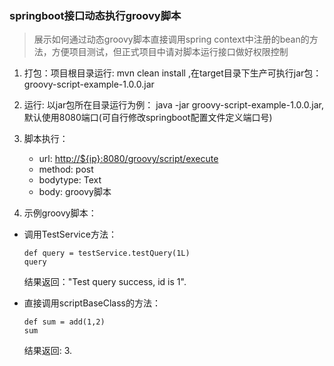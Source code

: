### springboot接口动态执行groovy脚本

> 展示如何通过动态groovy脚本直接调用spring context中注册的bean的方法，方便项目测试，但正式项目中请对脚本运行接口做好权限控制

1. 打包：项目根目录运行: mvn clean install ,在target目录下生产可执行jar包：groovy-script-example-1.0.0.jar
2. 运行: 以jar包所在目录运行为例： java -jar groovy-script-example-1.0.0.jar, 默认使用8080端口(可自行修改springboot配置文件定义端口号)
3. 脚本执行：
    + url: [http://${ip}:8080/groovy/script/execute](http://localhost:8080/groovy/script/execute)
    + method: post
    + bodytype: Text
    + body: groovy脚本

4. 示例groovy脚本：

+ 调用TestService方法：

    ```
    def query = testService.testQuery(1L)
    query
    ```
    结果返回："Test query success, id is 1".


+ 直接调用scriptBaseClass的方法：

    ```
    def sum = add(1,2)
    sum
    ```
    结果返回: 3.
